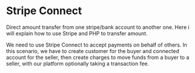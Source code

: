 # Stripe Connect
Direct amount transfer from one stripe/bank account to another one. Here i will explain how to use Stripe and PHP to transfer amount.

We need to use Stripe Connect to accept payments on behalf of others. In this scenario, we have to create customer for the buyer and connected account for the seller, then create charges to move funds from a buyer to a seller, with our platform optionally taking a transaction fee.
